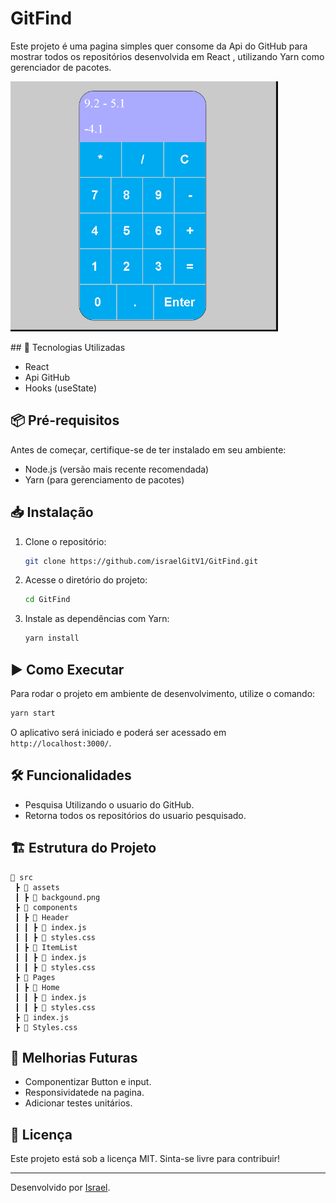 # GitFind

Este projeto é uma pagina simples quer consome da Api do GitHub para mostrar todos os repositórios desenvolvida em React , utilizando Yarn como gerenciador de pacotes.
<p>
<img height="400" src="https://github.com/israelGitV1/ReactCalculadora/blob/main/src/img/Captura%20de%20tela%202025-01-29%20161036.png"/>
</p>
## 🚀 Tecnologias Utilizadas

- React
- Api GitHub
- Hooks (useState)

## 📦 Pré-requisitos

Antes de começar, certifique-se de ter instalado em seu ambiente:

- Node.js (versão mais recente recomendada)
- Yarn (para gerenciamento de pacotes)

## 📥 Instalação

1. Clone o repositório:
   ```sh
   git clone https://github.com/israelGitV1/GitFind.git
   ```
2. Acesse o diretório do projeto:
   ```sh
   cd GitFind
   ```
3. Instale as dependências com Yarn:
   ```sh
   yarn install
   ```

## ▶️ Como Executar

Para rodar o projeto em ambiente de desenvolvimento, utilize o comando:

```sh
yarn start
```

O aplicativo será iniciado e poderá ser acessado em `http://localhost:3000/`.

## 🛠 Funcionalidades

- Pesquisa Utilizando o usuario do GitHub.
- Retorna todos os repositórios do usuario pesquisado.

## 🏗 Estrutura do Projeto

```
📂 src
 ┣ 📂 assets
 ┃ ┣ 📜 backgound.png
 ┣ 📂 components
 ┃ ┣ 📂 Header
 ┃ ┃ ┣ 📜 index.js
 ┃ ┃ ┣ 📜 styles.css
 ┃ ┣ 📂 ItemList
 ┃ ┃ ┣ 📜 index.js
 ┃ ┃ ┣ 📜 styles.css
 ┣ 📂 Pages
 ┃ ┣ 📂 Home
 ┃ ┃ ┣ 📜 index.js
 ┃ ┃ ┣ 📜 styles.css
 ┣ 📜 index.js
 ┣ 📜 Styles.css
```

## 📝 Melhorias Futuras

- Componentizar Button e input.
- Responsividatede na pagina.
- Adicionar testes unitários.

## 📄 Licença

Este projeto está sob a licença MIT. Sinta-se livre para contribuir!

---

Desenvolvido por [Israel](https://github.com/israelGitV1).

